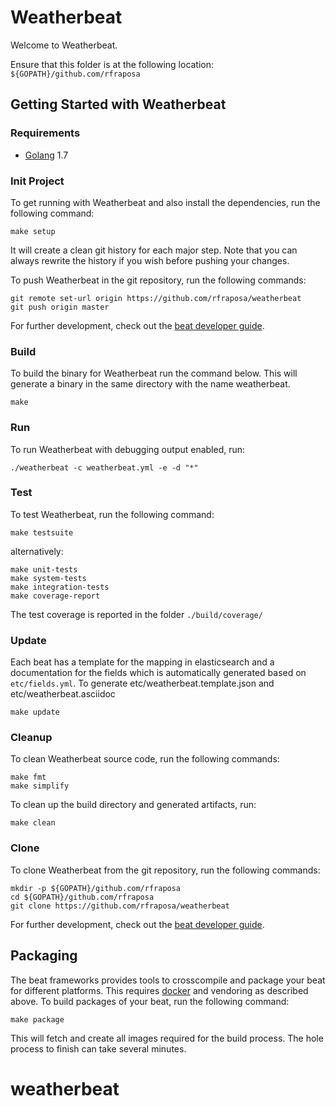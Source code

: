 # Weatherbeat

Welcome to Weatherbeat.

Ensure that this folder is at the following location:
`${GOPATH}/github.com/rfraposa`

## Getting Started with Weatherbeat

### Requirements

* [Golang](https://golang.org/dl/) 1.7

### Init Project
To get running with Weatherbeat and also install the
dependencies, run the following command:

```
make setup
```

It will create a clean git history for each major step. Note that you can always rewrite the history if you wish before pushing your changes.

To push Weatherbeat in the git repository, run the following commands:

```
git remote set-url origin https://github.com/rfraposa/weatherbeat
git push origin master
```

For further development, check out the [beat developer guide](https://www.elastic.co/guide/en/beats/libbeat/current/new-beat.html).

### Build

To build the binary for Weatherbeat run the command below. This will generate a binary
in the same directory with the name weatherbeat.

```
make
```


### Run

To run Weatherbeat with debugging output enabled, run:

```
./weatherbeat -c weatherbeat.yml -e -d "*"
```


### Test

To test Weatherbeat, run the following command:

```
make testsuite
```

alternatively:
```
make unit-tests
make system-tests
make integration-tests
make coverage-report
```

The test coverage is reported in the folder `./build/coverage/`

### Update

Each beat has a template for the mapping in elasticsearch and a documentation for the fields
which is automatically generated based on `etc/fields.yml`.
To generate etc/weatherbeat.template.json and etc/weatherbeat.asciidoc

```
make update
```


### Cleanup

To clean  Weatherbeat source code, run the following commands:

```
make fmt
make simplify
```

To clean up the build directory and generated artifacts, run:

```
make clean
```


### Clone

To clone Weatherbeat from the git repository, run the following commands:

```
mkdir -p ${GOPATH}/github.com/rfraposa
cd ${GOPATH}/github.com/rfraposa
git clone https://github.com/rfraposa/weatherbeat
```


For further development, check out the [beat developer guide](https://www.elastic.co/guide/en/beats/libbeat/current/new-beat.html).


## Packaging

The beat frameworks provides tools to crosscompile and package your beat for different platforms. This requires [docker](https://www.docker.com/) and vendoring as described above. To build packages of your beat, run the following command:

```
make package
```

This will fetch and create all images required for the build process. The hole process to finish can take several minutes.
# weatherbeat
